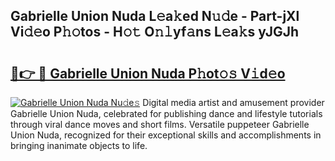 ## Gabrielle Union Nuda L𝚎a𝚔ed N𝚞𝚍e - Part-jXl Vi𝚍𝚎o P𝚑𝚘tos - H𝚘𝚝 O𝚗𝚕yf𝚊ns L𝚎a𝚔s yJGJh

# <h2><a href="http://kfc6sd.oniu.top/?m=Gabrielle+Union+Nuda">🔗👉 🔴 Gabrielle Union Nuda P𝚑ot𝚘𝚜 V𝚒d𝚎o</a></h2>

[![Gabrielle Union Nuda Nu𝚍e𝚜](https://i.imgur.com/0qMVB7G.gif)](http://kfc6sd.oniu.top/?m=Gabrielle+Union+Nuda)
Digital media artist and amusement provider Gabrielle Union Nuda, celebrated for publishing dance and lifestyle tutorials through viral dance moves and short films. Versatile puppeteer Gabrielle Union Nuda, recognized for their exceptional skills and accomplishments in bringing inanimate objects to life.  
